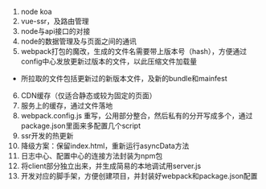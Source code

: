 1. node koa
2. vue-ssr，及路由管理
3. node与api接口的对接
4. node的数据管理及与页面之间的通讯
5. webpack打包的魔改，生成的文件名需要带上版本号（hash），方便通过config中心发放更新过版本的文件，以此压缩文件加载量
  - 所拉取的文件包括更新过的新版本文件，及新的bundle和mainfest
6. CDN缓存（仅适合静态或较为固定的页面）
7. 服务上的缓存，通过文件落地
8. webpack.config.js 重写，公用部分整合，然后私有的分开写成多个，通过package.json里面来多配置几个script
9. ssr开发的热更新
10. 降级方案：保留index.html，重新运行asyncData方法
11. 日志中心、配置中心的连接方法封装为npm包
12. 将client部分独立出来，并生成简易的本地调试用server.js
13. 开发对应的脚手架，方便创建项目，并封装好webpack和package.json配置